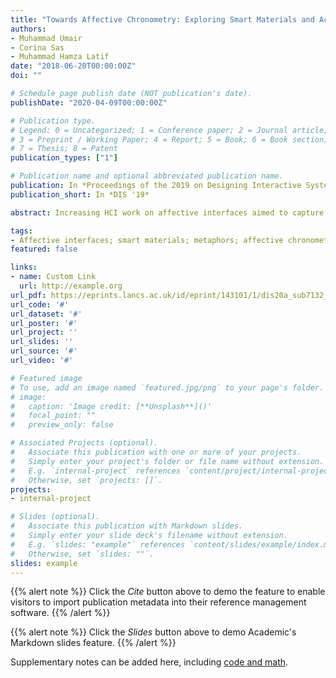 ```yaml
---
title: "Towards Affective Chronometry: Exploring Smart Materials and Actuators for Real-time Representations of Changes in Arousal"
authors:
- Muhammad Umair
- Corina Sas
- Muhammad Hamza Latif
date: "2018-06-20T00:00:00Z"
doi: ""

# Schedule page publish date (NOT publication's date).
publishDate: "2020-04-09T00:00:00Z"

# Publication type.
# Legend: 0 = Uncategorized; 1 = Conference paper; 2 = Journal article;
# 3 = Preprint / Working Paper; 4 = Report; 5 = Book; 6 = Book section;
# 7 = Thesis; 8 = Patent
publication_types: ["1"]

# Publication name and optional abbreviated publication name.
publication: In *Proceedings of the 2019 on Designing Interactive Systems Conference - DIS '19*
publication_short: In *DIS '19*

abstract: Increasing HCI work on affective interfaces aimed to capture and communicate users' emotions in order to support self-understanding. While most such interfaces employ traditional screen-based displays, more novel approaches have started to investigate smart materials and actuators-based prototypes. In this paper, we describe our exploration of smart materials and actuators leveraging their temporal qualities as well as common metaphors for real-time representation of changes in arousal through visual and haptic modalities. This exploration provided rationale for the design and implementation of six novel wrist-worn prototypes evaluated with 12 users who wore them over 2 days. Our findings describe how people use them in daily life, and how their material-driven qualities such as responsiveness, duration, rhythm, inertia, aliveness and range shape people's emotion identification, attribution, and regulation. Our findings led to four design implications including support for affective chronometry for both raise and decay time of emotional response, design for slowness, and for expressiveness.

tags:
- Affective interfaces; smart materials; metaphors; affective chronometry; emotional awareness.
featured: false

links:
- name: Custom Link
  url: http://example.org
url_pdf: https://eprints.lancs.ac.uk/id/eprint/143101/1/dis20a_sub7132_i8.pdf
url_code: '#'
url_dataset: '#'
url_poster: '#'
url_project: ''
url_slides: ''
url_source: '#'
url_video: '#'

# Featured image
# To use, add an image named `featured.jpg/png` to your page's folder. 
# image:
#   caption: 'Image credit: [**Unsplash**]()'
#   focal_point: ""
#   preview_only: false

# Associated Projects (optional).
#   Associate this publication with one or more of your projects.
#   Simply enter your project's folder or file name without extension.
#   E.g. `internal-project` references `content/project/internal-project/index.md`.
#   Otherwise, set `projects: []`.
projects:
- internal-project

# Slides (optional).
#   Associate this publication with Markdown slides.
#   Simply enter your slide deck's filename without extension.
#   E.g. `slides: "example"` references `content/slides/example/index.md`.
#   Otherwise, set `slides: ""`.
slides: example
---
```


{{% alert note %}}
Click the *Cite* button above to demo the feature to enable visitors to import publication metadata into their reference management software.
{{% /alert %}}

{{% alert note %}}
Click the *Slides* button above to demo Academic's Markdown slides feature.
{{% /alert %}}

Supplementary notes can be added here, including [code and math](https://sourcethemes.com/academic/docs/writing-markdown-latex/).

